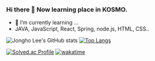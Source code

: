 ### Hi there 👋 Now learning place in KOSMO.
- 🌱 I’m currently learning ...
- JAVA, JavaScript, React, Spring, node.js, HTML, CSS..



![Jongho Lee's GitHub stats](https://github-readme-stats.vercel.app/api?username=DevFrank9&show_icons=true&theme=dark)   [![Top Langs](https://github-readme-stats.vercel.app/api/top-langs/?username=Devfrank9&layout=compact&theme=dark)](https://github.com/anuraghazra/github-readme-stats)


[![Solved.ac Profile](http://mazassumnida.wtf/api/v2/generate_badge?boj=devfrank)](https://solved.ac/devfrank/)
[![wakatime](https://wakatime.com/badge/user/fab11908-f2ab-4476-8057-2f6505465ffb.svg)](https://wakatime.com/@fab11908-f2ab-4476-8057-2f6505465ffb)
<!--
**DevFrank9/DevFrank9** is a ✨ _special_ ✨ repository because its `README.md` (this file) appears on your GitHub profile.

Here are some ideas to get you started:

- 🔭 I’m currently working on ...
- 👯 I’m looking to collaborate on ...
- 🤔 I’m looking for help with ...
- 💬 Ask me about ...
- 📫 How to reach me: ...
- 😄 Pronouns: ...
- ⚡ Fun fact: ...
-->

